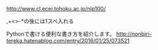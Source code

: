 
http://www.cl.ecei.tohoku.ac.jp/nlp100/

,+<>-*の後には1スペ入れる

Pythonで書ける便利な書き方を紹介します。
http://nonbiri-tereka.hatenablog.com/entry/2016/01/25/073521
